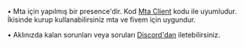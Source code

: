 • Mta için yapılmış bir presence'dir. Kod [Mta Client]([Title](https://github.com/crewcik/crew-mtaLauncher)) kodu ile uyumludur. İkisinde kurup kullanabilirsiniz mta ve fivem için uygundur. 

• Aklınızda kalan sorunları veya soruları [Discord'dan]([Title](https://discord.gg/hu6XpsVxnP)) iletebilirsiniz.